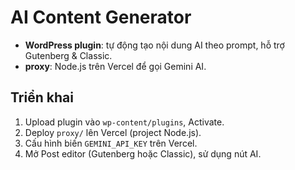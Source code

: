 # AI Content Generator

- **WordPress plugin**: tự động tạo nội dung AI theo prompt, hỗ trợ Gutenberg & Classic.
- **proxy**: Node.js trên Vercel để gọi Gemini AI.

## Triển khai

1. Upload plugin vào `wp-content/plugins`, Activate.
2. Deploy `proxy/` lên Vercel (project Node.js).
3. Cấu hình biến `GEMINI_API_KEY` trên Vercel.
4. Mở Post editor (Gutenberg hoặc Classic), sử dụng nút AI.
